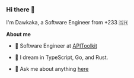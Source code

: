### Hi there 👋
I'm Dawkaka, a Software Engineer from +233 🇬🇭

**About me**

- 💼 Software Engineer at [APIToolkit](https://apitoolkit.io/)

- 👷 I dream in TypeScript, Go, and Rust.

- 💬 Ask me about anything [here](https://github.com/dawkaka/dawkaka/issues)
